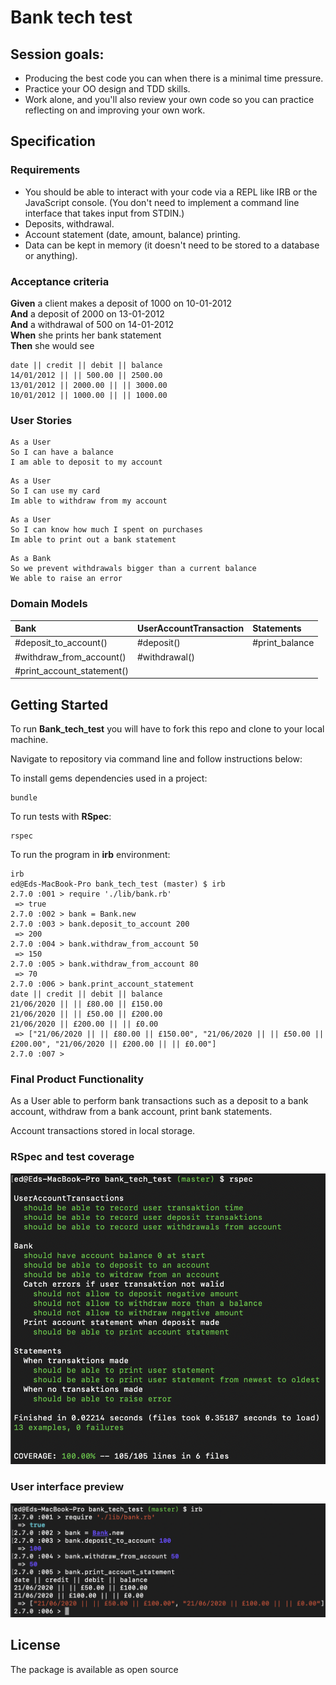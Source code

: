 # Bank tech test

## Session goals:

- Producing the best code you can when there is a minimal time pressure.
- Practice your OO design and TDD skills.
- Work alone, and you'll also review your own code so you can practice reflecting on and improving your own work.

## Specification

### Requirements

- You should be able to interact with your code via a REPL like IRB or the JavaScript console. (You don't need to implement a command line interface that takes input from STDIN.)
- Deposits, withdrawal.
- Account statement (date, amount, balance) printing.
- Data can be kept in memory (it doesn't need to be stored to a database or anything).

### Acceptance criteria

**Given** a client makes a deposit of 1000 on 10-01-2012  
**And** a deposit of 2000 on 13-01-2012  
**And** a withdrawal of 500 on 14-01-2012  
**When** she prints her bank statement  
**Then** she would see

```
date || credit || debit || balance
14/01/2012 || || 500.00 || 2500.00
13/01/2012 || 2000.00 || || 3000.00
10/01/2012 || 1000.00 || || 1000.00
```

### User Stories

```
As a User
So I can have a balance
I am able to deposit to my account
```

```
As a User
So I can use my card
Im able to withdraw from my account
```

```
As a User
So I can know how much I spent on purchases
Im able to print out a bank statement
```

```
As a Bank
So we prevent withdrawals bigger than a current balance
We able to raise an error
```

### Domain Models

| Bank                       | UserAccountTransaction | Statements     |
| :------------------------- | :--------------------- | :------------- |
| #deposit_to_account()      | #deposit()             | #print_balance |
| #withdraw_from_account()   | #withdrawal()          |
| #print_account_statement() |                        |

## Getting Started

To run **Bank_tech_test** you will have to fork this repo and clone to your local machine.

Navigate to repository via command line and follow instructions below:

To install gems dependencies used in a project:

```
bundle
```

To run tests with **RSpec**:

```
rspec
```

To run the program in **irb** environment:

```
irb
ed@Eds-MacBook-Pro bank_tech_test (master) $ irb
2.7.0 :001 > require './lib/bank.rb'
 => true
2.7.0 :002 > bank = Bank.new
2.7.0 :003 > bank.deposit_to_account 200
 => 200
2.7.0 :004 > bank.withdraw_from_account 50
 => 150
2.7.0 :005 > bank.withdraw_from_account 80
 => 70
2.7.0 :006 > bank.print_account_statement
date || credit || debit || balance
21/06/2020 || || £80.00 || £150.00
21/06/2020 || || £50.00 || £200.00
21/06/2020 || £200.00 || || £0.00
 => ["21/06/2020 || || £80.00 || £150.00", "21/06/2020 || || £50.00 || £200.00", "21/06/2020 || £200.00 || || £0.00"]
2.7.0 :007 >
```

### Final Product Functionality

As a User able to perform bank transactions such as a deposit to a bank account, withdraw from a bank account, print bank statements.

Account transactions stored in local storage.

### RSpec and test coverage

<div align="center">
  <img alt="bank_tech_test" width="600px" src="./images/tests_bank_01.png">
</div>

### User interface preview

<div align="center">
  <img alt="bank_tech_test" width="600px" src="./images/irb_bank_01.png">
</div>

## License

The package is available as open source
